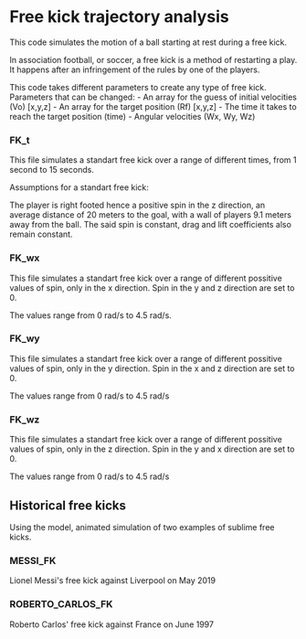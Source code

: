 # Free kick trajectory analysis

This code simulates the motion of a ball starting at rest during a free kick.

In association football, or soccer, a free kick is a method of restarting a play.
It happens after an infringement of the rules by one of the players.

This code takes different parameters to create any type of free kick.
Parameters that can be changed: 
	- An array for the guess of initial velocities (Vo) [x,y,z] 
	- An array for the target position (Rf) [x,y,z]
	- The time it takes to reach the target position (time)
	- Angular velocities (Wx, Wy, Wz)

### FK_t

This file simulates a standart free kick over a range of different times, from 1 second to 15 seconds.

Assumptions for a standart free kick: 

The player is right footed hence a positive spin
in the z direction, an average distance of 20 meters to the goal, with a wall of
players 9.1 meters away from the ball. The said spin is constant, drag and lift
coefficients also remain constant.

### FK_wx

This file simulates a standart free kick over a range of different possitive values of spin, only in the x direction.
Spin in the y and z direction are set to 0.

The values range from 0 rad/s to 4.5 rad/s.

### FK_wy

This file simulates a standart free kick over a range of different possitive values of spin, only in the y direction.
Spin in the x and z direction are set to 0.

The values range from 0 rad/s to 4.5 rad/s

### FK_wz

This file simulates a standart free kick over a range of different possitive values of spin, only in the z direction.
Spin in the y and x direction are set to 0.

The values range from 0 rad/s to 4.5 rad/s

## Historical free kicks

Using the model, animated simulation of two examples of sublime free kicks.

### MESSI_FK

Lionel Messi's free kick against Liverpool on May 2019

### ROBERTO_CARLOS_FK

Roberto Carlos' free kick against France on June 1997


